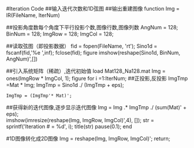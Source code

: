 #Iteration Code
##输入迭代次数和1D弦图
##输出重建图像
function Img = IR(FileName, IterNum)

##投影角度数每个角度下平行投影个数,图像行数,图像列数
AngNum = 128;
BinNum = 128;
ImgRow = 128;
ImgCol = 128;

##读取弦图（即投影数据）
fid = fopen(FileName, 'rt');
Sino1d = fscanf(fid,'%e ',inf);
fclose(fid);
figure
imshow(reshape(Sino1d, BinNum, AngNum)',[])

##引入系统矩阵（稀疏）,迭代初始值
load Mat128_Na128.mat
Img = ones(ImgRow * ImgCol, 1);
figure
for i =1:IterNum;
    ##正投影,反投影
    ImgTmp =Mat * Img;
    ImgTmp = Sino1d ./ (ImgTmp + eps);
    
    ImgTmp = (ImgTmp'* Mat)';
    
   ##获得新的迭代图像,逐步显示迭代图像
    Img = Img .* ImgTmp ./ (sum(Mat)' + eps);   
    imshow(imresize(reshape(Img, ImgRow, ImgCol)',4), []);
    str = sprintf('Iteration # = %d', i);
    title(str)
    pause(0.1);
end

 #1D图像转化成2D图像
Img = reshape(Img, ImgRow, ImgCol)';
return;
